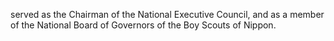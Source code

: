 served as the Chairman of the National Executive Council, and as a member of the National Board of Governors of the Boy Scouts of Nippon.
